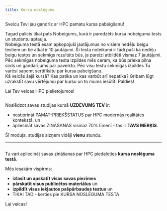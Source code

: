 ```yaml
---
title: Kursa noslēgums
---
```


Sveicu Tevi jau gandrīz ar HPC pamatu kursa pabeigšanu!  

Tagad palicis tikai pats Nobeigums, kurā ir paredzēts kursa nobeiguma tests un studentu aptauja.  
Nobeiguma testā esam apkopojuši jautājumus no visiem nedēļu beigu testiem un tie atkal ir 10 jautājumi. Šī testa noteikumi ir tādi paši kā nedēļu beigu testos un sekmīgs rezultāts būs, ja pareizi atbildēti vismaz 7 jautājumi. Pēc sekmīgas nobeiguma testa izpildes mēs ceram, ka būs prieka pilna sirds un gandarījums par paveikto. Pēc visu testu sekmīgas izpildes Tu varēsi saņemt sertifikātu par kursa pabeigšanu.  
Kā veicās šajā kursā? Kas patika un kas varbūt arī nepatika? Gribam lūgt uzrakstīt savu vērtējumu par kursu un to mums iesūtīt. Paldies!  

Lai Tev veicas HPC pielietojumos!


```attention-note {label: "Tavs uzdevums"}
```

Noslēdzot savas studijas kursā  **UZDEVUMS TEV** ir:
- nostiprināt PAMAT-PRIEKŠSTATUS par HPC modernās realitātes kontekstā, un
- apliecināt savas ZINĀŠANAS vismaz 70% līmenī - tas ir **TAVS MĒRĶIS**.


Šī moduļa, studijas aizņem vidēji **vienu** stundu.


---

```attention-note {label: "Noslēgumā"}
```
Tu vari apliecināt savas zināšanas par HPC piedaloties **kursa noslēguma testā**.  

Mēs iesakām vispirms:
-  **izlasīt un apskatīt visas savas piezīmes** 
-  **pārskatīt visus publicētos materiālus** un 
- **izpildīt visus iekļautos pašpārbaudes testus** un 
- TIKAI TAD - ķerties pie KURSA NOSLĒGUMA TESTA

Lai veicas!
